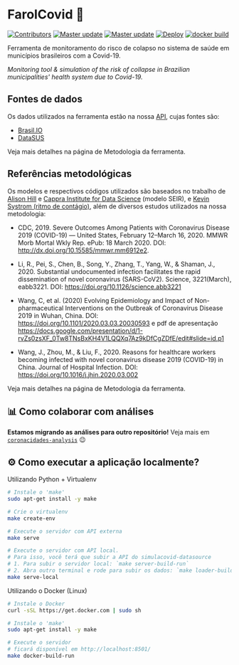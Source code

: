 # FarolCovid 🚦

<p align="left">
  <!-- <a href="https://github.com/psf/black"><img alt="Code style: black" src="https://img.shields.io/badge/code%20style-black-000000.svg"></a> -->
  <a href="https://github.com/ImpulsoGov/simulacovid-datasource/graphs/contributors"><img alt="Contributors" src="https://img.shields.io/github/contributors/ImpulsoGov/simulacovid"></a>
  <a href=""><img alt="Master update" src="https://img.shields.io/github/last-commit/ImpulsoGov/simulacovid/master?label=last%20commit%20%28master%29"></a>
  <a href=""><img alt="Master update" src="https://img.shields.io/github/last-commit/ImpulsoGov/simulacovid/stable?label=last%20updated%20%28stable%29"></a>
  <a href=""><img alt="Deploy" src="https://img.shields.io/github/deployments/ImpulsoGov/simulacovid/simulacovid-production?label=deploy%20status%20%28stable%29"></a>
  <a href="https://hub.docker.com/repository/docker/impulsogov/farolcovid"><img alt="docker build" src="https://img.shields.io/docker/build/impulsogov/farolcovid"></a>
</p>

Ferramenta de monitoramento do risco de colapso no sistema de saúde em municípios brasileiros com a Covid-19.

_Monitoring tool & simulation of the risk of collapse in Brazilian municipalities' health system due to Covid-19._


## Fontes de dados

Os dados utilizados na ferramenta estão na nossa [API](http://datasource.coronacidades.org/br/), cujas fontes são:
- [Brasil.IO](http://brasil.io)
- [DataSUS](https://datasus.saude.gov.br/)

Veja mais detalhes na página de Metodologia da ferramenta.

## Referências metodológicas

Os modelos e respectivos códigos utilizados são baseados no trabalho de <a href="https://github.com/alsnhll/SEIR_COVID19">Alison Hill</a> e <a href="https://www.cappra.institute">Cappra Institute for Data Science</a> (modelo SEIR), e [Kevin Systrom (ritmo de contágio)](https://github.com/k-sys/covid-19/blob/master/Realtime%20R0.ipynb), além de diversos estudos utilizados na nossa metodologia:

- CDC, 2019. Severe Outcomes Among Patients with Coronavirus Disease 2019 (COVID-19) — United States, February 12–March 16, 2020. MMWR Morb Mortal Wkly Rep. ePub: 18 March 2020. DOI: http://dx.doi.org/10.15585/mmwr.mm6912e2.

- Li, R., Pei, S., Chen, B., Song, Y., Zhang, T., Yang, W., & Shaman, J., 2020. Substantial undocumented infection facilitates the rapid dissemination of novel coronavirus (SARS-CoV2). Science, 3221(March), eabb3221. DOI: https://doi.org/10.1126/science.abb3221

- Wang, C, et al. (2020) Evolving Epidemiology and Impact of Non-pharmaceutical Interventions on the Outbreak of Coronavirus Disease 2019 in Wuhan, China. DOI: https://doi.org/10.1101/2020.03.03.20030593 e pdf de apresentação https://docs.google.com/presentation/d/1-rvZs0zsXF_0Tw8TNsBxKH4V1LQQXq7Az9kDfCgZDfE/edit#slide=id.p1

- Wang, J., Zhou, M., & Liu, F., 2020. Reasons for healthcare workers becoming infected with novel coronavirus disease 2019 (COVID-19) in China. Journal of Hospital Infection. DOI: https://doi.org/10.1016/j.jhin.2020.03.002

Veja mais detalhes na página de Metodologia da ferramenta.

## 📊 Como colaborar com análises

**Estamos migrando as análises para outro repositório!** Veja mais em [`coronacidades-analysis`](https://github.com/ImpulsoGov/coronacidades-analysis) 😉


## ⚙️ Como executar a aplicação localmente?

Utilizando Python + Virtualenv

```bash
# Instale o 'make'
sudo apt-get install -y make

# Crie o virtualenv
make create-env

# Execute o servidor com API externa
make serve

# Execute o servidor com API local. 
# Para isso, você terá que subir a API do simulacovid-datasource
# 1. Para subir o servidor local: `make server-build-run`
# 2. Abra outro terminal e rode para subir os dados: `make loader-build-run`
make serve-local
```

Utilizando o Docker (Linux)

```bash
# Instale o Docker
curl -sSL https://get.docker.com | sudo sh

# Instale o 'make'
sudo apt-get install -y make

# Execute o servidor
# ficará disponível em http://localhost:8501/
make docker-build-run
```

